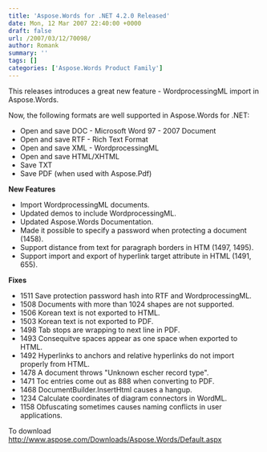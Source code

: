 ```yaml
---
title: 'Aspose.Words for .NET 4.2.0 Released'
date: Mon, 12 Mar 2007 22:40:00 +0000
draft: false
url: /2007/03/12/70098/
author: Romank
summary: ''
tags: []
categories: ['Aspose.Words Product Family']
---
```


This releases introduces a great new feature - WordprocessingML import in Aspose.Words.

Now, the following formats are well supported in Aspose.Words for .NET:

*   Open and save DOC - Microsoft Word 97 - 2007 Document
*   Open and save RTF - Rich Text Format
*   Open and save XML - WordprocessingML
*   Open and save HTML/XHTML
*   Save TXT
*   Save PDF (when used with Aspose.Pdf)

**New Features**

*   Import WordprocessingML documents.
*   Updated demos to include WordprocessingML.
*   Updated Aspose.Words Documentation.
*   Made it possible to specify a password when protecting a document (1458).
*   Support distance from text for paragraph borders in HTM (1497, 1495).
*   Support import and export of hyperlink target attribute in HTML (1491, 655).

**Fixes**

*   1511 Save protection password hash into RTF and WordprocessingML.
*   1508 Documents with more than 1024 shapes are not supported.
*   1506 Korean text is not exported to HTML.
*   1503 Korean text is not exported to PDF.
*   1498 Tab stops are wrapping to next line in PDF.
*   1493 Consequitve spaces appear as one space when exported to HTML.
*   1492 Hyperlinks to anchors and relative hyperlinks do not import properly from HTML.
*   1478 A document throws "Unknown escher record type".
*   1471 Toc entries come out as 888 when converting to PDF.
*   1468 DocumentBuilder.InsertHtml causes a hangup.
*   1234 Calculate coordinates of diagram connectors in WordML.
*   1158 Obfuscating sometimes causes naming conflicts in user applications.

To download http://www.aspose.com/Downloads/Aspose.Words/Default.aspx








